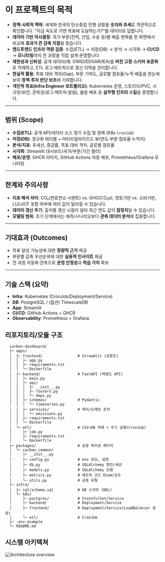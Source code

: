 # 이 프로젝트의 목적

- **정책·사회적 맥락**: 세계와 한국의 탄소중립 진행 상황을 **숫자와 추세**로 객관적으로 확인합니다. “지금 속도로 가면 목표에 도달하는가?”를 데이터로 답합니다.
- **데이터 기반 의사결정**: 국가·부문(전력, 산업, 수송 등)별 배출 변화를 한 화면에서 비교해 **효과가 큰 감축 지점**을 찾습니다.
- **엔드투엔드 인프라 역량 검증**: 수집(ETL) → 저장(DB) → 분석 → 시각화 → **CI/CD** → **모니터링**까지 전 과정을 직접 설계·운영합니다.
- **재현성과 신뢰성**: 공개 데이터(예: OWID/EDGAR/IEA)를 **버전 고정·스키마 표준화**로 적재하고, ETL 로그·메트릭으로 갱신 이력을 관리합니다.
- **현실적 활용**: 목표 대비 격차(Gap), 부문 기여도, 글로벌 점유율/누적 배출을 한눈에 보여 **정책·투자 판단 보조**에 기여합니다.
- **개인적 목표(Infra Engineer 포트폴리오)**: Kubernetes 운영, 스토리지/PVC, 시크릿/보안, 관측성(로그·메트릭·알림), 롤링 배포 등 **실무형 인프라 스킬**을 증명합니다.

---

## 범위 (Scope)

- **수집(ETL)**: 공개 API/데이터 소스 정기 수집 및 정제 (K8s `CronJob`)
- **저장(DB)**: 정규화 테이블 + 머티리얼라이즈드 뷰(연도·부문·점유율·누적치)
- **분석/지표**: 추세선, 증감률, 목표 대비 격차, 글로벌 점유율
- **시각화**: Streamlit 대시보드(국가/부문/기간 필터)
- **배포/운영**: GHCR 이미지, GitHub Actions 자동 배포, Prometheus/Grafana 모니터링

---

## 한계와 주의사항

- **지표 해석 차이**: CO₂(연료연소·시멘트) vs. GHG(CO₂e), 영토기반 vs. 소비기반, LULUCF 포함 여부에 따라 값이 달라질 수 있습니다.
- **데이터 갱신 주기**: 출처별 갱신 시점이 달라 최근 연도 값이 **잠정치**일 수 있습니다.
- **모델링 범위**: 초기 단계에서는 예측/시나리오보다 **관측 데이터 분석**에 집중합니다.

---

## 기대효과 (Outcomes)

- 목표 달성 가능성에 대한 **정량적 근거** 제공
- 부문별 감축 우선순위에 대한 **실용적 인사이트** 제공
- 전 과정 자동화·관측으로 **운영 안정성**과 **학습 가치** 확보

---

## 기술 스택 (요약)

- **Infra**: Kubernetes (CronJob/Deployment/Service)
- **DB**: PostgreSQL / (옵션) TimescaleDB
- **App**: Streamlit
- **CI/CD**: GitHub Actions + GHCR
- **Observability**: Prometheus + Grafana

## 리포지토리/모듈 구조 

  ```text
    carbon-dashboard/
    ├─ apps/
    │  ├─ frontend/                # Streamlit (프론트)
    │  │  ├─ app.py
    │  │  ├─ requirements.txt
    │  │  └─ Dockerfile
    │  ├─ backend/                 # FastAPI (백엔드 API)
    │  │  ├─ main.py
    │  │  ├─ api/
    │  │  │  ├─ __init__.py
    │  │  │  ├─ routers.py
    │  │  │  └─ deps.py
    │  │  ├─ schemas/              # Pydantic
    │  │  │  └─ timeseries.py
    │  │  ├─ services/             # 쿼리/도메인 로직
    │  │  │  └─ emissions.py
    │  │  ├─ requirements.txt
    │  │  └─ Dockerfile
    │  └─ etl/                     # CSV→DB 적재 + 주기 실행(CronJob)
    │     ├─ job.py
    │     ├─ requirements.txt
    │     └─ Dockerfile
    ├─ packages/                   # 공용 파이썬 패키지
    │  └─ carbon_common/
    │     ├─ __init__.py
    │     ├─ config.py             # env 로딩, 설정
    │     ├─ db.py                 # SQLAlchemy 엔진/세션
    │     ├─ models.py             # SQLAlchemy 모델
    │     ├─ metrics.py            # 메트릭 코드 Enum/상수
    │     └─ utils.py              # 공용 유틸
    ├─ infra/
    │  ├─ sql/schema.sql           # DB 스키마 (DDL)
    │  └─ k8s/
    │     ├─ postgres/             # StatefulSet/Service
    │     ├─ backend/              # Deployment/Service
    │     ├─ frontend/             # Deployment/Service(LoadBalancer 권장)
    │     └─ etl/                  # CronJob
    ├─ .env.example
    └─ README.md
```

## 시스템 아키텍쳐

![Architecture overview](docs/img/System_Architecture_2.png)